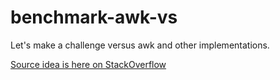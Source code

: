 # benchmark-awk-vs

Let's make a challenge versus awk and other implementations.

[Source idea is here on StackOverflow](http://stackoverflow.com/questions/29825821/what-is-the-performance-difference-between-gawk-and)
